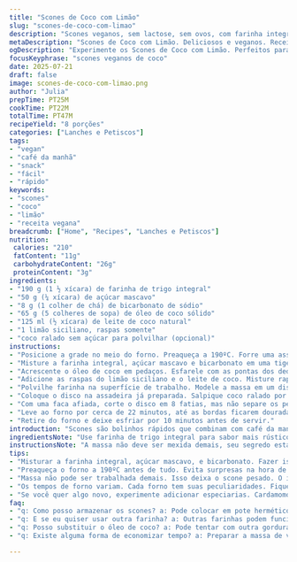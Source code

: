 ```yaml
---
title: "Scones de Coco com Limão"
slug: "scones-de-coco-com-limao"
description: "Scones veganos, sem lactose, sem ovos, com farinha integral e açúcar mascavo. Manteiga substituída por óleo de coco. Levedura química trocada por bicarbonato de sódio e fermento natural. O toque de limão siciliano e leite de coco dá sabor refrescante. Massa pouco trabalhada, para ser macia e leve. Assados até dourar, crocantes por fora e úmidos por dentro. Pode levar coco ralado por cima para textura extra. Receita simples, rápida, rende 8 unidades, opção prática para café ou lanche."
metaDescription: "Scones de Coco com Limão. Deliciosos e veganos. Receita prática e rápida, ideal para café ou lanche."
ogDescription: "Experimente os Scones de Coco com Limão. Perfeitos para seu café da manhã ou lanche. Rápidos e fresquinhos."
focusKeyphrase: "scones veganos de coco"
date: 2025-07-21
draft: false
image: scones-de-coco-com-limao.png
author: "Julia"
prepTime: PT25M
cookTime: PT22M
totalTime: PT47M
recipeYield: "8 porções"
categories: ["Lanches e Petiscos"]
tags:
- "vegan"
- "café da manhã"
- "snack"
- "fácil"
- "rápido"
keywords:
- "scones"
- "coco"
- "limão"
- "receita vegana"
breadcrumb: ["Home", "Recipes", "Lanches e Petiscos"]
nutrition: 
 calories: "210"
 fatContent: "11g"
 carbohydrateContent: "26g"
 proteinContent: "3g"
ingredients:
- "190 g (1 ½ xícara) de farinha de trigo integral"
- "50 g (¼ xícara) de açúcar mascavo"
- "8 g (1 colher de chá) de bicarbonato de sódio"
- "65 g (5 colheres de sopa) de óleo de coco sólido"
- "125 ml (½ xícara) de leite de coco natural"
- "1 limão siciliano, raspas somente"
- "coco ralado sem açúcar para polvilhar (opcional)"
instructions:
- "Posicione a grade no meio do forno. Preaqueça a 190ºC. Forre uma assadeira com papel manteiga."
- "Misture a farinha integral, açúcar mascavo e bicarbonato em uma tigela grande."
- "Acrescente o óleo de coco em pedaços. Esfarele com as pontas dos dedos até a mistura ficar com textura granulada, parecida com farelo grosso."
- "Adicione as raspas do limão siciliano e o leite de coco. Misture rapidamente só até a massa ficar levemente unida. Evite mexer demais para não endurecer."
- "Polvilhe farinha na superfície de trabalho. Modele a massa em um disco de aproximadamente 18 cm de diâmetro, sem apertar muito."
- "Coloque o disco na assadeira já preparada. Salpique coco ralado por cima, se quiser, e um pouco de açúcar mascavo para dar crocância."
- "Com uma faca afiada, corte o disco em 8 fatias, mas não separe os pedaços para que mantenham a forma."
- "Leve ao forno por cerca de 22 minutos, até as bordas ficarem douradas, mas o centro ainda macio."
- "Retire do forno e deixe esfriar por 10 minutos antes de servir."
introduction: "Scones são bolinhos rápidos que combinam com café da manhã, chá da tarde ou lanche. Essa versão brasileira leva ingredientes simples, sem leite nem ovos, e um toque tropical de leite de coco com limão siciliano. Troquei a farinha branca pela integral para mais fibras e sabor. O açúcar mascavo traz um fundo caramelo, diferente do branco comum. Ao invés de manteiga, uso óleo de coco sólido, mais leve e vegano. Ideal para quem quer algo diferente, fácil e sem produtos de origem animal. Massa que pede pouco trabalho, moldada em disco e depois fatiada – sem abrir espaço para bagunça na cozinha. O resultado? Bolinhos macios por dentro e casquinha fina por fora, com aroma leve de coco e limão. Pode fazer para levar em passeio, com café, chá ou até sozinhos, pra petiscar. Se quiser incrementar textura, joga coco ralado por cima antes de assar. Rápido, fácil, prático. Para quem curte cozinha descomplicada, com ingredientes que dão sabor e personalidade ao mesmo tempo."
ingredientsNote: "Use farinha de trigo integral para sabor mais rústico e fibras extras, mas qualquer farinha pode funcionar com pequenas variações na textura. Açúcar mascavo traz um leve dulçor e umidade; cuidado para não usar mel nem açúcar cristal, que alteram a textura. O óleo de coco deve estar sólido, não líquido, para ajudar nas camadas e no crocante dos scones. O leite de coco natural é fundamental para umidade e sabor, nada adoçado para não pesar. As raspas de limão siciliano devem ser frescas, evitando o branco para não amargar. O bicarbonato de sódio age rápido para crescer na massa, diferente do fermento em pó, mas você pode misturar um pouco de fermento natural caseiro se preferir fermentação mais lenta e sabor mais complexo. Coco ralado extra é só pra dar um charme, usar sem açúcar para não tornar o bolo muito doce ou pesado."
instructionsNote: "A massa não deve ser mexida demais, seu segredo está na textura arenosa com pedaços de óleo de coco bem pequenos para formar crocância depois de assar. Preaqueça o forno para garantir que asse uniformemente. Moldar a massa em disco aumenta a praticidade e evita desperdício de farinha na hora de abrir. Cortar em fatias ao invés de separar evita que a massa perca o formato e abaixe demais antes de assar. O tempo no forno pode variar conforme o forno, fique de olho para dourar as bordas sem ressecar o centro. Deixe esfriar um pouco antes de abrir para não quebrar. Podem ser guardados em pote hermético por até 2 dias, ideais para consumir fresquinhos. Para incrementar, servir com geleia ou melado de cana, que é super brasileiro. Agitar pouco a massa e não usar liquidificador ajuda a manter a textura rústica e evitar scones densos."
tips:
- "Misturar a farinha integral, açúcar mascavo, e bicarbonato. Fazer isso com cuidado, textura é essencial. Olhar pra granulação, não sair esfarelando muito. O óleo de coco deve estar em pedaços. Essa é a mágica. Não derretê-lo. Assim, mantém a crocância. Alternar entre ingredientes secos e molhados para uniformidade."
- "Preaqueça o forno a 190ºC antes de tudo. Evita surpresas na hora de assar. Não pule essa etapa. A distribuição de calor é crucial. Forre bem a assadeira. Isso facilita na hora de tirar os scones. Papel manteiga é só facilitar; pode usar manteiga vegana, mas não é necessário."
- "Massa não pode ser trabalhada demais. Isso deixa o scone pesado. O ideal é usar apenas as pontas dos dedos. Formar um disco, não amassar. Cortar as fatias e não abrir. Isso ajuda na apresentação, forma crocante e moída. Polvilhar o coco em cima antes de assar também traz aroma."
- "Os tempos de forno variam. Cada forno tem suas peculiaridades. Fique de olho e vá testando a crocância. Não deixar ressecar, mas bordas douradas são necessárias. Após retirar do forno, esperar esfriar é bom. Facilita na hora de servir. Para melhor sabor depois, coloque em pote hermético."
- "Se você quer algo novo, experimente adicionar especiarias. Cardamomo ou canela podem ser interessantes. Outra dica é servir com geleia. Geleia de frutas vermelhas, aguça o paladar. Melado de cana é uma alternativa. Brasileiro, vai bem. Conhecer o paladar local traz um toque especial."
faq:
- "q: Como posso armazenar os scones? a: Pode colocar em pote hermético. Eles ficam bons por até 2 dias. Não deixá-los expostos; a umidade atrapalha. Se preferir, pode guardar na geladeira."
- "q: E se eu quiser usar outra farinha? a: Outras farinhas podem funcionar. A integral faz mais gosto rústico. Mas a comum é uma opção. Apenas atenções com as medidas; pode mudar o resultado final."
- "q: Posso substituir o óleo de coco? a: Pode tentar com outra gordura. Mas o sabor irá mudar. A crocância também. Escolher um óleo neutro pode ser uma alternativa, mas pode perder no aroma."
- "q: Existe alguma forma de economizar tempo? a: Preparar a massa de véspera até que é possível. Deixar na geladeira por algumas horas. Mas não esquece de moldar na hora de assar. Assim, não perde a textura."

---
```

